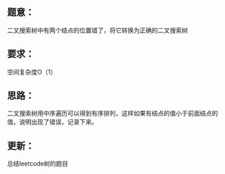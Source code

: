 ## 题意：
二叉搜索树中有两个结点的位置错了，将它转换为正确的二叉搜索树

## 要求：
空间复杂度O（1）

## 思路：
二叉搜索树用中序遍历可以得到有序排列，这样如果有结点的值小于前面结点的值，说明出现了错误，记录下来。

## 更新：
总结leetcode树的题目

